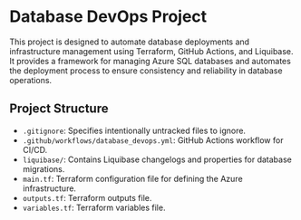 # Database DevOps Project

This project is designed to automate database deployments and infrastructure management using Terraform, GitHub Actions, and Liquibase. It provides a framework for managing Azure SQL databases and automates the deployment process to ensure consistency and reliability in database operations.

## Project Structure

- `.gitignore`: Specifies intentionally untracked files to ignore.
- `.github/workflows/database_devops.yml`: GitHub Actions workflow for CI/CD.
- `liquibase/`: Contains Liquibase changelogs and properties for database migrations.
- `main.tf`: Terraform configuration file for defining the Azure infrastructure.
- `outputs.tf`: Terraform outputs file.
- `variables.tf`: Terraform variables file.
